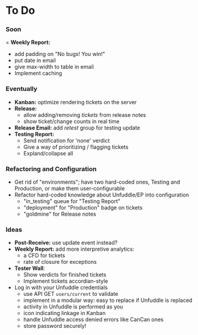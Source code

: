 # To Do

### Soon
 = **Weekly Report:**
   - add padding on "No bugs! You win!"
   - put date in email
   - give max-width to table in email
 - Implement caching


### Eventually

 - **Kanban:** optimize rendering tickets on the server
 - **Release:**
   - allow adding/removing _tickets_ from release notes
   - show ticket/change counts in real time
 - **Release Email:** add _retest_ group for testing update
 - **Testing Report:**
   - Send notification for 'none' verdict
   - Give a way of prioritizing / flagging tickets
   - Expland/collapse all


### Refactoring and Configuration

 - Get rid of "environments"; have two hard-coded ones, Testing and Production, or make them user-configurable
 - Refactor hard-coded knowledge about Unfuddle/EP into configuration
   - "in_testing" queue for "Testing Report"
   - "deployment" for "Production" badge on tickets
   - "goldmine" for Release notes


### Ideas

 - **Post-Receive:** use update event instead?
 - **Weekly Report:** add more interpretive analytics:
   - a CFD for tickets
   - rate of closure for exceptions
 - **Tester Wall**:
   - Show verdicts for finished tickets
   - Implement tickets accordian-style
 - Log in with your Unfuddle credentials
   - use API GET `users/current` to validate
   - implement in a modular way: easy to replace if Unfuddle is replaced
   - activity in Unfuddle is performed as you
   - icon indicating linkage in Kanban
   - handle Unfuddle access denied errors like CanCan ones
   - store password securely!
